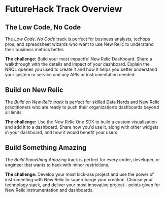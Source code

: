 # FutureHack Track Overview

## The Low Code, No Code

The _Low Code, No Code_ track is perfect for business analysts, techops pros, and spreadsheet wizards who want to use New Relic to understand their business metrics better.

**The challenge:** Build your most impactful New Relic Dashboard. Share a walkthrough with the details and impact of your dashboard. Explain the NRQL queries you used to create it and how it helps you better understand your system or service and any APIs or instrumentation needed. 

## Build on New Relic

The _Build on New Relic track_ is perfect for skilled Data Nerds and New Relic practitioners who are ready to push their organization’s dashboards beyond all limits.

**The challenge:** Use the New Relic One SDK to build a custom visualization and add it to a dashboard. Share how you'd use it, along with other widgets in your dashboard, and how it would benefit your users.

## Build Something Amazing

The _Build Something Amazing_ track is perfect for every coder, developer, or engineer that wants to hack with minor restrictions.

**The challenge:** Develop your most kick-ass project and use the power of instrumenting with New Relic to supercharge your creation. Choose your technology stack, and deliver your most innovative project - points given for New Relic instrumentation and dashboards.
